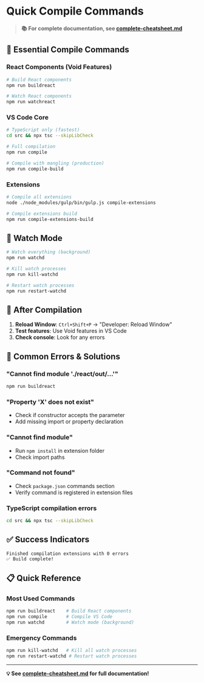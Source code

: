 # Quick Compile Commands

> **📚 For complete documentation, see [complete-cheatsheet.md](./complete-cheatsheet.md)**

## 🚀 Essential Compile Commands

### React Components (Void Features)

```bash
# Build React components
npm run buildreact

# Watch React components
npm run watchreact
```

### VS Code Core

```bash
# TypeScript only (fastest)
cd src && npx tsc --skipLibCheck

# Full compilation
npm run compile

# Compile with mangling (production)
npm run compile-build
```

### Extensions

```bash
# Compile all extensions
node ./node_modules/gulp/bin/gulp.js compile-extensions

# Compile extensions build
npm run compile-extensions-build
```

## 🔄 Watch Mode

```bash
# Watch everything (background)
npm run watchd

# Kill watch processes
npm run kill-watchd

# Restart watch processes
npm run restart-watchd
```

## 🧪 After Compilation

1. **Reload Window**: `Ctrl+Shift+P` → "Developer: Reload Window"
2. **Test features**: Use Void features in VS Code
3. **Check console**: Look for any errors

## 🐛 Common Errors & Solutions

### "Cannot find module './react/out/...'"

```bash
npm run buildreact
```

### "Property 'X' does not exist"

- Check if constructor accepts the parameter
- Add missing import or property declaration

### "Cannot find module"

- Run `npm install` in extension folder
- Check import paths

### "Command not found"

- Check `package.json` commands section
- Verify command is registered in extension files

### TypeScript compilation errors

```bash
cd src && npx tsc --skipLibCheck
```

## ✅ Success Indicators

```
Finished compilation extensions with 0 errors
✅ Build complete!
```

## 📋 Quick Reference

### Most Used Commands

```bash
npm run buildreact    # Build React components
npm run compile       # Compile VS Code
npm run watchd        # Watch mode (background)
```

### Emergency Commands

```bash
npm run kill-watchd   # Kill all watch processes
npm run restart-watchd # Restart watch processes
```

---

**💡 See [complete-cheatsheet.md](./complete-cheatsheet.md) for full documentation!**
